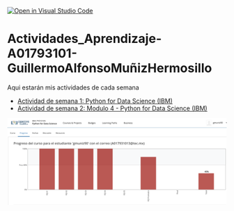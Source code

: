 [![Open in Visual Studio Code](https://classroom.github.com/assets/open-in-vscode-c66648af7eb3fe8bc4f294546bfd86ef473780cde1dea487d3c4ff354943c9ae.svg)](https://classroom.github.com/online_ide?assignment_repo_id=8511020&assignment_repo_type=AssignmentRepo)
# Actividades_Aprendizaje-A01793101-GuillermoAlfonsoMuñizHermosillo 
Aqui estarán mis actividades de cada semana

* [Actividad de semana 1: Python for Data Science (IBM)](https://github.com/PosgradoMNA/actividades-de-aprendizaje-A01793101-GuillermoMuniz/tree/main/Actividad%20de%20Semana%201:%20Python%20for%20Data%20Science%20(IBM))
* [Actividad de semana 2: Modulo 4 - Python for Data Science (IBM)](https://github.com/PosgradoMNA/actividades-de-aprendizaje-A01793101-GuillermoMuniz/tree/main/Actividad%20de%20Semana%202:%20Modulo%204%20-%20Python%20for%20Data%20Science%20(IBM)%20)

<img src='A01793101_Progreso_Modulo4.png'></src>